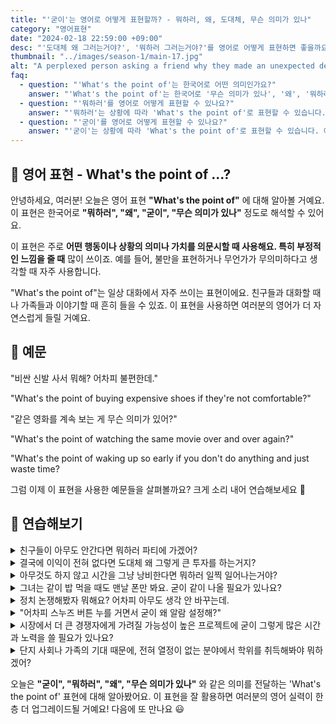 ```yaml
---
title: "'굳이'는 영어로 어떻게 표현할까? - 뭐하러, 왜, 도대체, 무슨 의미가 있나"
category: "영어표현"
date: "2024-02-18 22:59:00 +09:00"
desc: "'도대체 왜 그러는거야?', '뭐하러 그러는거야?'를 영어로 어떻게 표현하면 좋을까요? '결국에 이익이 전혀 없다면 도대체 왜 그렇게 큰 투자를 하는거지?', '아무것도 하지 않고 시간을 그냥 낭비한다면 뭐하러 일찍 일어나는거야?' 등을 영어로 표현하는 법을 배워봅시다."
thumbnail: "../images/season-1/main-17.jpg"
alt: "A perplexed person asking a friend why they made an unexpected decision, seeking understanding"
faq:
  - question: "'What's the point of'는 한국어로 어떤 의미인가요?"
    answer: "'What's the point of'는 한국어로 '무슨 의미가 있나', '왜', '뭐하러' 등으로 번역될 수 있습니다. 이 표현은 어떤 행동이나 상황의 가치나 목적에 의문을 제기할 때 사용합니다."
  - question: "'뭐하러'를 영어로 어떻게 표현할 수 있나요?"
    answer: "'뭐하러'는 상황에 따라 'What's the point of'로 표현할 수 있습니다. 예를 들어, '비싼 신발을 사서 뭐하겠어요?'는 'What's the point of buying expensive shoes?'로 말할 수 있습니다."
  - question: "'굳이'를 영어로 어떻게 표현할 수 있나요?"
    answer: "'굳이'는 상황에 따라 'What's the point of'로 표현할 수 있습니다. 예를 들어, '어차피 스누즈 버튼 누를 거면서 굳이 왜 알람 설정해?'는 'What's the point of setting an alarm if you're just gonna hit snooze anyway?'로 말할 수 있습니다."
---
```


## 🌟 영어 표현 - What's the point of ...?

안녕하세요, 여러분! 오늘은 영어 표현 **"What's the point of"** 에 대해 알아볼 거예요. 이 표현은 한국어로 **"뭐하러", "왜", "굳이", "무슨 의미가 있나"** 정도로 해석할 수 있어요.

이 표현은 주로 **어떤 행동이나 상황의 의미나 가치를 의문시할 때 사용해요. 특히 부정적인 느낌을 줄 때** 많이 쓰이죠. 예를 들어, 불만을 표현하거나 무언가가 무의미하다고 생각할 때 자주 사용합니다.

"What's the point of"는 일상 대화에서 자주 쓰이는 표현이에요. 친구들과 대화할 때나 가족들과 이야기할 때 흔히 들을 수 있죠. 이 표현을 사용하면 여러분의 영어가 더 자연스럽게 들릴 거예요.

## 📖 예문

"비싼 신발 사서 뭐해? 어차피 불편한데."

"What's the point of buying expensive shoes if they're not comfortable?"

"같은 영화를 계속 보는 게 무슨 의미가 있어?"

"What's the point of watching the same movie over and over again?"

"What's the point of waking up so early if you don't do anything and just waste time?

그럼 이제 이 표현을 사용한 예문들을 살펴볼까요? 크게 소리 내어 연습해보세요 🚀

## 💬 연습해보기

<details>
  <summary>친구들이 아무도 안간다면 뭐하러 파티에 가겠어?</summary>
  <span>What’s the point of going to the party if none of our friends are going to be there?</span>
</details>

<details>
  <summary>결국에 이익이 전혀 없다면 도대체 왜 그렇게 큰 투자를 하는거지?</summary>
  <span>What's the point of making such a huge investment if, in the end, there's no profit at all?</span>
</details>

<details>
 <summary>아무것도 하지 않고 시간을 그냥 낭비한다면 뭐하러 일찍 일어나는거야?</summary>
  <span>What's the point of waking up so early if you don't do anything and just waste time?</span>
</details>

<details>
<summary>그녀는 같이 밥 먹을 때도 맨날 폰만 봐요. 굳이 같이 나올 필요가 있나요?</summary>
<span>She's always on her phone during dinner. What's the point of going out together?</span>
</details>

<details>
  <summary>정치 논쟁해봤자 뭐해요? 어차피 아무도 생각 안 바꾸는데.</summary>
  <span>What’s the point of arguing about politics? Nobody ever changes their mind anyway.</span>
</details>

<details>
<summary>"어차피 스누즈 버튼 누를 거면서 굳이 왜 알람 설정해?"</summary>
<span>"What's the point of setting an alarm if you're just gonna hit snooze anyway?"</span>
</details>

<details>
  <summary>시장에서 더 큰 경쟁자에게 가려질 가능성이 높은 프로젝트에 굳이 그렇게 많은 시간과 노력을 쓸 필요가 있나요?</summary>
  <span>What’s the point of investing so much time and effort into a project that’s likely to be overshadowed by larger competitors in the market?</span>
</details>

<details>
  <summary>단지 사회나 가족의 기대 때문에, 전혀 열정이 없는 분야에서 학위를 취득해봐야 뭐하겠어?</summary>
  <span>What’s the point of pursuing a degree in a field you have no passion for, simply because it’s expected of you by society or family?</span>
</details>

오늘은 **"굳이", "뭐하러", "왜", "무슨 의미가 있나"** 와 같은 의미를 전달하는 'What's the point of' 표현에 대해 알아봤어요. 이 표현을 잘 활용하면 여러분의 영어 실력이 한층 더 업그레이드될 거예요! 다음에 또 만나요 😃
